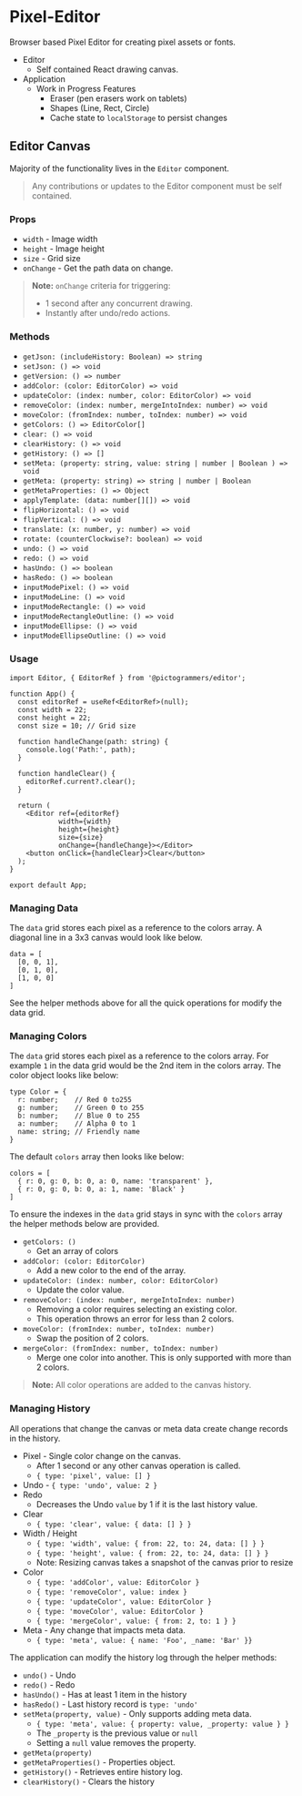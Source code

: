 # Pixel-Editor

Browser based Pixel Editor for creating pixel assets or fonts.

- Editor
  - Self contained React drawing canvas.
- Application
  - Work in Progress Features
    - Eraser (pen erasers work on tablets)
    - Shapes (Line, Rect, Circle)
    - Cache state to `localStorage` to persist changes

## Editor Canvas

Majority of the functionality lives in the `Editor` component.

> Any contributions or updates to the Editor component must be self contained.

### Props

- `width` - Image width
- `height` - Image height
- `size` - Grid size
- `onChange` - Get the path data on change.

> **Note:** `onChange` criteria for triggering:
> - 1 second after any concurrent drawing.
> - Instantly after undo/redo actions.

### Methods

- `getJson: (includeHistory: Boolean) => string`
- `setJson: () => void`
- `getVersion: () => number`
- `addColor: (color: EditorColor) => void`
- `updateColor: (index: number, color: EditorColor) => void`
- `removeColor: (index: number, mergeIntoIndex: number) => void`
- `moveColor: (fromIndex: number, toIndex: number) => void`
- `getColors: () => EditorColor[]`
- `clear: () => void`
- `clearHistory: () => void`
- `getHistory: () => []`
- `setMeta: (property: string, value: string | number | Boolean ) => void`
- `getMeta: (property: string) => string | number | Boolean`
- `getMetaProperties: () => Object`
- `applyTemplate: (data: number[][]) => void`
- `flipHorizontal: () => void`
- `flipVertical: () => void`
- `translate: (x: number, y: number) => void`
- `rotate: (counterClockwise?: boolean) => void`
- `undo: () => void`
- `redo: () => void`
- `hasUndo: () => boolean`
- `hasRedo: () => boolean`
- `inputModePixel: () => void`
- `inputModeLine: () => void`
- `inputModeRectangle: () => void`
- `inputModeRectangleOutline: () => void`
- `inputModeEllipse: () => void`
- `inputModeEllipseOutline: () => void`

### Usage

```tsx
import Editor, { EditorRef } from '@pictogrammers/editor';

function App() {
  const editorRef = useRef<EditorRef>(null);
  const width = 22;
  const height = 22;
  const size = 10; // Grid size

  function handleChange(path: string) {
    console.log('Path:', path);
  }

  function handleClear() {
    editorRef.current?.clear();
  }

  return (
    <Editor ref={editorRef}
            width={width}
            height={height}
            size={size}
            onChange={handleChange}></Editor>
    <button onClick={handleClear}>Clear</button>
  );
}

export default App;
```

### Managing Data

The `data` grid stores each pixel as a reference to the colors array. A diagonal line in a 3x3 canvas would look like below.

```tsx
data = [
  [0, 0, 1],
  [0, 1, 0],
  [1, 0, 0]
]
```

See the helper methods above for all the quick operations for modify the data grid.

### Managing Colors

The `data` grid stores each pixel as a reference to the colors array. For example `1` in the data grid would be the 2nd item in the colors array. The color object looks like below:

```tsx
type Color = {
  r: number;    // Red 0 to255
  g: number;    // Green 0 to 255
  b: number;    // Blue 0 to 255
  a: number;    // Alpha 0 to 1
  name: string; // Friendly name
}
```

The default `colors` array then looks like below:

```tsx
colors = [
  { r: 0, g: 0, b: 0, a: 0, name: 'transparent' },
  { r: 0, g: 0, b: 0, a: 1, name: 'Black' }
]
```

To ensure the indexes in the `data` grid stays in sync with the `colors` array the helper methods below are provided.

- `getColors: ()`
  - Get an array of colors
- `addColor: (color: EditorColor)`
  - Add a new color to the end of the array.
- `updateColor: (index: number, color: EditorColor)`
  - Update the color value.
- `removeColor: (index: number, mergeIntoIndex: number)`
  - Removing a color requires selecting an existing color.
  - This operation throws an error for less than 2 colors.
- `moveColor: (fromIndex: number, toIndex: number)`
  - Swap the position of 2 colors.
- `mergeColor: (fromIndex: number, toIndex: number)`
  - Merge one color into another. This is only supported with more than 2 colors.

> **Note:** All color operations are added to the canvas history.

### Managing History

All operations that change the canvas or meta data create change records in the history.

- Pixel - Single color change on the canvas.
  - After 1 second or any other canvas operation is called.
  - `{ type: 'pixel', value: [] }`
- Undo - `{ type: 'undo', value: 2 }`
- Redo
  - Decreases the Undo `value` by 1 if it is the last history value.
- Clear
  - `{ type: 'clear', value: { data: [] } }`
- Width / Height
  - `{ type: 'width', value: { from: 22, to: 24, data: [] } }`
  - `{ type: 'height', value: { from: 22, to: 24, data: [] } }`
  - Note: Resizing canvas takes a snapshot of the canvas prior to resize
- Color
  - `{ type: 'addColor', value: EditorColor }`
  - `{ type: 'removeColor', value: index }`
  - `{ type: 'updateColor', value: EditorColor }`
  - `{ type: 'moveColor', value: EditorColor }`
  - `{ type: 'mergeColor', value: { from: 2, to: 1 } }`
- Meta - Any change that impacts meta data.
  - `{ type: 'meta', value: { name: 'Foo', _name: 'Bar' }}`

The application can modify the history log through the helper methods:

- `undo()` - Undo
- `redo()` - Redo
- `hasUndo()` - Has at least 1 item in the history
- `hasRedo()` - Last history record is `type: 'undo'`
- `setMeta(property, value)` - Only supports adding meta data.
  - `{ type: 'meta', value: { property: value, _property: value } }`
  - The `_property` is the previous value or `null`
  - Setting a `null` value removes the property.
- `getMeta(property)`
- `getMetaProperties()` - Properties object.
- `getHistory()` - Retrieves entire history log.
- `clearHistory()` - Clears the history

